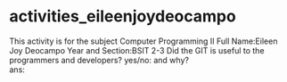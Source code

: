 # activities_eileenjoydeocampo
This activity is for the subject Computer Programming II
     Full Name:Eileen Joy Deocampo
     Year and Section:BSIT 2-3
     Did the GIT is useful to the programmers and developers? yes/no: and why?     
     ans:
